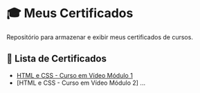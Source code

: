 # 🎓 Meus Certificados

Repositório para armazenar e exibir meus certificados de cursos.

## 📜 Lista de Certificados

- [HTML e CSS - Curso em Vídeo Módulo 1](https://github.com/Dgprogramas/Certificados/blob/main/html5_css_cursoemvideo.pdf) 
- [HTML e CSS - Curso em Vídeo Módulo 2] ...

